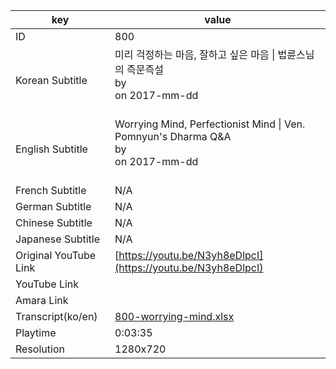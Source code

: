 |  key  |  value  |
|-------|---------|
| ID            | 800 |
| Korean Subtitle | 미리 걱정하는 마음, 잘하고 싶은 마음 \| 법륜스님의 즉문즉설<br>by <br>on 2017-mm-dd<br><br>|
| English Subtitle | Worrying Mind, Perfectionist Mind \| Ven. Pomnyun's Dharma Q&A<br>by <br>on 2017-mm-dd<br><br>|
| French Subtitle | N/A |
| German Subtitle | N/A |
| Chinese Subtitle | N/A |
| Japanese Subtitle | N/A |
| Original YouTube Link  | [https://youtu.be/N3yh8eDlpcI](https://youtu.be/N3yh8eDlpcI) |
| YouTube Link  |  |
| Amara Link    |  |
| Transcript(ko/en) | [800-worrying-mind.xlsx](https://github.com/jungtosociety/dharma-qna/raw/master/sub/800/800-worrying-mind.xlsx) |
| Playtime | 0:03:35 |
| Resolution | 1280x720|
